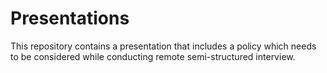 # Presentations
This repository contains a presentation that includes a policy which needs to be considered while conducting remote semi-structured interview.
